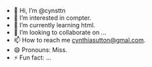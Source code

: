 - 👋 Hi, I’m @cynsttn
- 👀 I’m interested in compter.
- 🌱 I’m currently learning html.
- 💞️ I’m looking to collaborate on  ...
- 📫 How to reach me cynthiasutton@gmal.com.
- 😄 Pronouns: Miss.
- ⚡ Fun fact: ...

<!---
cynsttn/cynsttn is a ✨ special ✨ repository because its `README.md` (this file) appears on your GitHub profile.
You can click the Preview link to take a look at your changes.
--->
